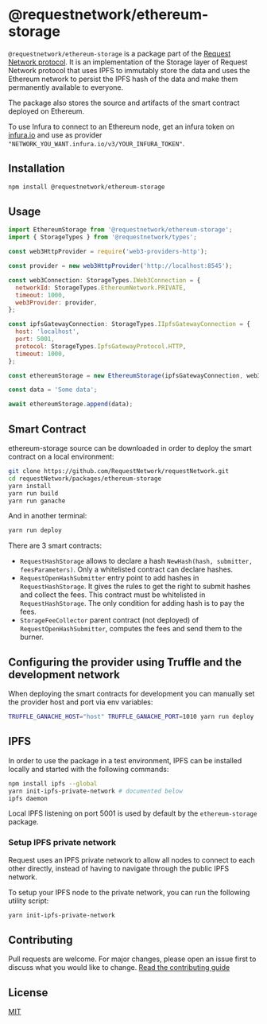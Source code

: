 # @requestnetwork/ethereum-storage

`@requestnetwork/ethereum-storage` is a package part of the [Request Network protocol](https://github.com/RequestNetwork/requestNetwork).
It is an implementation of the Storage layer of Request Network protocol that uses IPFS to immutably store the data and uses the Ethereum network to persist the IPFS hash of the data and make them permanently available to everyone.

The package also stores the source and artifacts of the smart contract deployed on Ethereum.

To use Infura to connect to an Ethereum node, get an infura token on [infura.io](infura.io) and
use as provider `"NETWORK_YOU_WANT.infura.io/v3/YOUR_INFURA_TOKEN"`.

## Installation

```bash
npm install @requestnetwork/ethereum-storage
```

## Usage

```js
import EthereumStorage from '@requestnetwork/ethereum-storage';
import { StorageTypes } from '@requestnetwork/types';

const web3HttpProvider = require('web3-providers-http');

const provider = new web3HttpProvider('http://localhost:8545');

const web3Connection: StorageTypes.IWeb3Connection = {
  networkId: StorageTypes.EthereumNetwork.PRIVATE,
  timeout: 1000,
  web3Provider: provider,
};

const ipfsGatewayConnection: StorageTypes.IIpfsGatewayConnection = {
  host: 'localhost',
  port: 5001,
  protocol: StorageTypes.IpfsGatewayProtocol.HTTP,
  timeout: 1000,
};

const ethereumStorage = new EthereumStorage(ipfsGatewayConnection, web3Connection);

const data = 'Some data';

await ethereumStorage.append(data);
```

## Smart Contract

ethereum-storage source can be downloaded in order to deploy the smart contract on a local environment:

```bash
git clone https://github.com/RequestNetwork/requestNetwork.git
cd requestNetwork/packages/ethereum-storage
yarn install
yarn run build
yarn run ganache
```

And in another terminal:

```bash
yarn run deploy
```

There are 3 smart contracts:

- `RequestHashStorage` allows to declare a hash `NewHash(hash, submitter, feesParameters)`. Only a whitelisted contract can declare hashes.
- `RequestOpenHashSubmitter` entry point to add hashes in `RequestHashStorage`. It gives the rules to get the right to submit hashes and collect the fees. This contract must be whitelisted in `RequestHashStorage`. The only condition for adding hash is to pay the fees.
- `StorageFeeCollector` parent contract (not deployed) of `RequestOpenHashSubmitter`, computes the fees and send them to the burner.

## Configuring the provider using Truffle and the development network

When deploying the smart contracts for development you can manually set the provider host and port via env variables:

```bash
TRUFFLE_GANACHE_HOST="host" TRUFFLE_GANACHE_PORT=1010 yarn run deploy
```

## IPFS

In order to use the package in a test environment, IPFS can be installed locally and started with the following commands:

```bash
npm install ipfs --global
yarn init-ipfs-private-network # documented below
ipfs daemon
```

Local IPFS listening on port 5001 is used by default by the `ethereum-storage` package.

### Setup IPFS private network

Request uses an IPFS private network to allow all nodes to connect to each other directly,
instead of having to navigate through the public IPFS network.

To setup your IPFS node to the private network, you can run the following utility script:

```bash
yarn init-ipfs-private-network
```

## Contributing

Pull requests are welcome. For major changes, please open an issue first to discuss what you would like to change.
[Read the contributing guide](/CONTRIBUTING.md)

## License

[MIT](/LICENSE)
